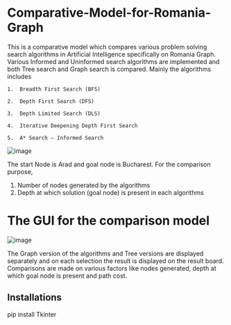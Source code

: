 # Comparative-Model-for-Romania-Graph
This is a comparative model which compares various problem solving search algorithms in Artificial Intelligence specifically on Romania Graph. Various Informed and Uninformed search algorithms are implemented and both Tree search and Graph search is compared. Mainly the algorithms includes 

    1.	Breadth First Search (BFS)
    
    2.	Depth First Search (DFS)
    
    3.	Depth Limited Search (DLS)
    
    4.	Iterative Deepening Depth First Search 
    
    5.	A* Search – Informed Search
    
![image](https://user-images.githubusercontent.com/76768104/159119427-3b7029e6-5215-4165-858e-4fe18a2bae71.png)

The start Node is Arad and goal node is Bucharest.
For the comparison purpose, 
1.	Number of nodes generated by the algorithms 
2.	Depth at which solution (goal node) is present in each algorithms

# The GUI for the comparison model 
![image](https://user-images.githubusercontent.com/76768104/159119467-0d9add97-6875-4f3e-8cd6-45b4bf4a1ce6.png)

The Graph version of the algorithms and Tree versions are displayed separately and on each selection the result is displayed on the result board.
Comparisons are made on various factors like nodes generated, depth at which goal node is present and path cost.

## Installations
pip install Tkinter
